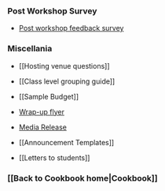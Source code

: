 ### Post Workshop Survey 
* [Post workshop feedback survey]()


### Miscellania
* [[Hosting venue questions]]
* [[Class level grouping guide]]
* [[Sample Budget]]
* [Wrap-up flyer](https://drive.google.com/file/d/0B4I97LcO3nCAZTdxZm5Sc2ViNDA/edit?usp=sharing) 
* [Media Release](https://docs.google.com/document/d/1vPOR2XmlXrkYeIzQtyfNvCCjN8QcB0W52Lac7Oodcik/edit?usp=sharing)

* [[Announcement Templates]] 
* [[Letters to students]] 

### [[Back to Cookbook home|Cookbook]]
